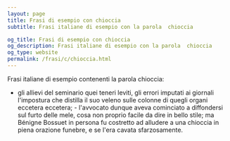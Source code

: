 ```yaml
---
layout: page
title: Frasi di esempio con chioccia 
subtitle: Frasi italiane di esempio con la parola  chioccia

og_title: Frasi di esempio con chioccia 
og_description: Frasi italiane di esempio con la parola  chioccia
og_type: website
permalink: /frasi/c/chioccia.html
---
```


Frasi italiane di esempio contenenti la parola chioccia:


- gli allievi del seminario quei teneri leviti, gli errori imputati ai giornali l'impostura che distilla il suo veleno sulle colonne di quegli organi eccetera eccetera; - l'avvocato dunque aveva cominciato a diffondersi sul furto delle mele, cosa non proprio facile da dire in bello stile; ma Bénigne Bossuet in persona fu costretto ad alludere a una chioccia in piena orazione funebre, e se l'era cavata sfarzosamente.
